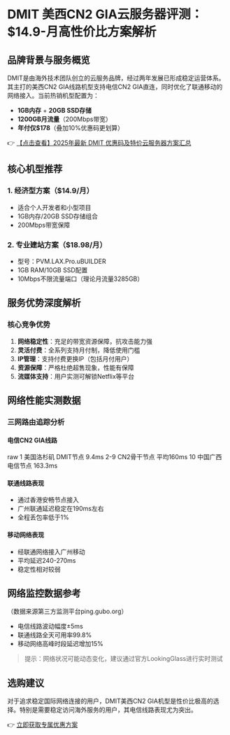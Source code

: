 # DMIT 美西CN2 GIA云服务器评测：$14.9-月高性价比方案解析

## 品牌背景与服务概览

DMIT是由海外技术团队创立的云服务品牌，经过两年发展已形成稳定运营体系。其主打的美西CN2 GIA线路机型支持电信CN2 GIA直连，同时优化了联通移动的网络接入。当前热销机型配置为：

- **1GB内存** + **20GB SSD存储**
- **1200GB月流量**（200Mbps带宽）
- **年付仅$178**（叠加10%优惠码更划算）

👉 [【点击查看】2025年最新 DMIT 优惠码及特价云服务器方案汇总](https://bit.ly/dmit_coupon)

## 核心机型推荐

### 1. 经济型方案（$14.9/月）
- 适合个人开发者和小型项目
- 1GB内存/20GB SSD存储组合
- 200Mbps带宽保障

### 2. 专业建站方案（$18.98/月）
- 型号：PVM.LAX.Pro.uBUILDER
- 1GB RAM/10GB SSD配置
- 10Mbps不限流量端口（理论月流量3285GB）

## 服务优势深度解析

### 核心竞争优势
1. **网络稳定性**：充足的带宽资源保障，抗攻击能力强
2. **灵活付费**：全系列支持月付制，降低使用门槛
3. **IP管理**：支持付费更换IP（包括月付用户）
4. **资源保障**：严格杜绝超售现象，性能有保障
5. **流媒体支持**：用户实测可解锁Netflix等平台

## 网络性能实测数据

### 三网路由追踪分析

#### 电信CN2 GIA线路
raw
1  美国洛杉矶 DMIT节点      9.4ms
2-9 CN2骨干节点           平均160ms
10 中国广西电信节点       163.3ms

#### 联通线路表现
- 通过香港安畅节点接入
- 广州联通延迟稳定在190ms左右
- 全程丢包率低于1%

#### 移动网络表现
- 经联通网络接入广州移动
- 平均延迟240-270ms
- 稳定性相对较弱

## 网络监控数据参考
（数据来源第三方监测平台ping.gubo.org）
- 电信线路波动幅度±5ms
- 联通线路全天可用率99.8%
- 移动网络高峰时段延迟增加15%

> 提示：网络状况可能动态变化，建议通过官方LookingGlass进行实时测试

## 选购建议
对于追求稳定国际网络连接的用户，DMIT美西CN2 GIA机型是性价比极高的选择。特别是需要稳定访问海外服务的用户，其电信线路表现尤为突出。

👉 [立即获取专属优惠方案](https://bit.ly/dmit_coupon)